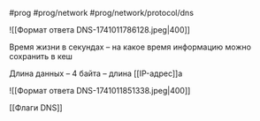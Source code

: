 #prog #prog/network #prog/network/protocol/dns

![[Формат ответа DNS-1741011786128.jpeg|400]]

Время жизни в секундах – на какое время информацию можно сохранить в кеш

Длина данных – 4 байта – длина [[IP-адрес]]а

![[Формат ответа DNS-1741011851338.jpeg|400]]

[[Флаги DNS]]
